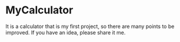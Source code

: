 # MyCalculator
It is a calculator that is my first project, so there are many points to be improved. If you have an idea, please share it me.
